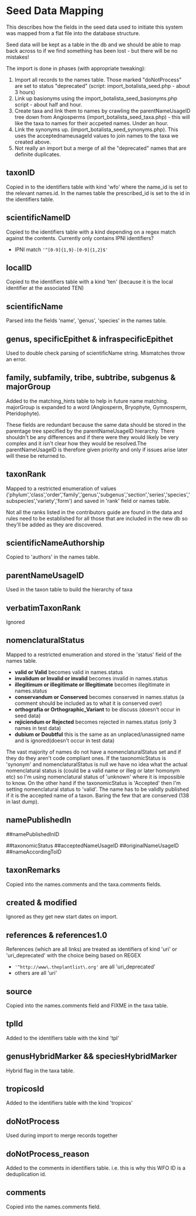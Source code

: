 # Seed Data Mapping

This describes how the fields in the seed data used to initiate this system was mapped from a flat file into the database structure.

Seed data will be kept as a table in the db and we should be able to map back across to if we find something has been lost - but there will be no mistakes!

The import is done in phases (with appropriate tweaking):

1. Import all records to the names table. Those marked "doNotProcess" are set to status "deprecated" (script: import_botalista_seed.php - about 3 hours)
1. Link up basionyms using the import_botalista_seed_basionyms.php script - about half and hour.
1. Create taxa and link them to names by crawling the parentNameUsageID tree down from Angiosperms (import_botalista_seed_taxa.php) - this will like the taxa to names for their accpeted names. Under an hour.
1. Link the synonyms up. (import_botalista_seed_synonyms.php). This uses the acceptednameusageId values to join names to the taxa we created above.
1. Not really an import but a merge of all the "deprecated" names that are definite duplicates.

## taxonID

Copied in to the identifiers table with kind 'wfo' where the name_id is set to the relevant names.id. In the names table the prescribed_id is set to the id in the identifiers table.

## scientificNameID

Copied to the identifiers table with a kind depending on a regex match against the contents. Currently only contains IPNI identifiers?

- IPNI match ```'^[0-9]{1,9}-[0-9]{1,2}$'```

## localID

Copied to the identifiers table with a kind 'ten' (because it is the local identifier at the associated TEN)

## scientificName

Parsed into the fields 'name', 'genus', 'species' in the names table.

## genus, specificEpithet & infraspecificEpithet

Used to double check parsing of scientificName string. Mismatches throw an error.

## family, subfamily, tribe, subtribe, subgenus & majorGroup

Added to the matching_hints table to help in future name matching. majorGroup is expanded to a word (Angiosperm, Bryophyte, Gymnosperm, Pteridophyte).

These fields are redundant because the same data should be stored in the parentage tree specified by the parentNameUsageID hierarchy. There shouldn't be any differences and if 
there were they would likely be very complex and it isn't clear how they would be resolved.The parentNameUsageID is therefore given priority and only if issues arise later will these be returned to.

## taxonRank

Mapped to a restricted enumeration of values ('phylum','class','order','family','genus','subgenus','section','series','species','subspecies','variety','form') and saved in 'rank' field or names table.

Not all the ranks listed in the contributors guide are found in the data and rules need to be established for all those that are included in the new db so they'll be added as they are discovered.

## scientificNameAuthorship

Copied to 'authors' in the names table.

## parentNameUsageID

Used in the taxon table to build the hierarchy of taxa

## verbatimTaxonRank

Ignored

## nomenclaturalStatus

Mapped to a restricted enumeration and stored in the 'status' field of the names table.

- __valid or Valid__ becomes valid in names.status
- __invalidum or Invalid or invalid__ becomes invalid in names.status
- __illegitimum or illegitimate or Illegitimate__ becomes illegitimate in names.status
- __conservandum or Conserved__  becomes conserved in names.status (a comment should be included as to what it is conserved over)
- __orthografia or Orthographic_Variant__ to be discuss (doesn't occur in seed data) 
- __rejiciendum or Rejected__  becomes rejected in names.status (only 3 names in test data) 
- __dubium or Doubtful__ this is the same as an unplaced/unassigned name and is ignored(doesn't occur in test data)

The vast majority of names do not have a nomenclaturalStatus set and if they do they aren't code compliant ones. If the taxonomicStatus is 'synonym' and nomenclaturalStatus is null we have no idea what the actual nomenclatural status is (could be a valid name or illeg or later homonym etc) so I'm using nomenclatural status of 'unknown' where it is impossible to know. On the other hand if the taxonomicStatus is 'Accepted' then I'm setting nomenclatural status to 'valid'. The name has to be validly published if it is the accepted name of a taxon. Baring the few that are conserved (138 in last dump).

## namePublishedIn

##namePublishedInID

##taxonomicStatus
##acceptedNameUsageID
##originalNameUsageID
##nameAccordingToID

## taxonRemarks

Copied into the names.comments and the taxa.comments fields.


## created & modified

Ignored as they get new start dates on import.

## references & references1.0

References (which are all links) are treated as identifiers of kind 'uri' or 'uri_deprecated' with the choice being based on REGEX

- ```'^http://www\.theplantlist\.org'``` are all 'uri_deprecated'
- others are all 'uri'

## source

Copied into the names.comments field and FIXME in the taxa table.


## tplId

Added to the identifiers table with the kind 'tpl'

## genusHybridMarker && speciesHybridMarker

Hybrid flag in the taxa table.

## tropicosId

Added to the identifiers table with the kind 'tropicos'

## doNotProcess

Used during import to merge records together

## doNotProcess_reason

Added to the comments in identifiers table. i.e. this is why this WFO ID is a deduplication id.

## comments

Copied into the names.comments field.

